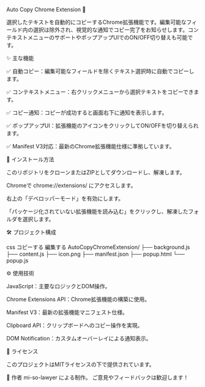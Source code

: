 Auto Copy Chrome Extension 🚀

選択したテキストを自動的にコピーするChrome拡張機能です。編集可能なフィールド内の選択は除外され、視覚的な通知でコピー完了をお知らせします。コンテキストメニューのサポートやポップアップUIでのON/OFF切り替えも可能です。

✨ 主な機能

✅ 自動コピー：編集可能なフィールドを除くテキスト選択時に自動でコピーします。

✅ コンテキストメニュー：右クリックメニューから選択テキストをコピーできます。

✅ コピー通知：コピーが成功すると画面右下に通知を表示します。

✅ ポップアップUI：拡張機能のアイコンをクリックしてON/OFFを切り替えられます。

✅ Manifest V3対応：最新のChrome拡張機能仕様に準拠しています。

🧩 インストール方法

このリポジトリをクローンまたはZIPとしてダウンロードし、解凍します。

Chromeで chrome://extensions/ にアクセスします。

右上の「デベロッパーモード」を有効にします。

「パッケージ化されていない拡張機能を読み込む」をクリックし、解凍したフォルダを選択します。


🛠 プロジェクト構成

css
コピーする
編集する
AutoCopyChromeExtension/
├── background.js
├── content.js
├── icon.png
├── manifest.json
├── popup.html
└── popup.js


⚙️ 使用技術

JavaScript：主要なロジックとDOM操作。

Chrome Extensions API：Chrome拡張機能の構築に使用。

Manifest V3：最新の拡張機能マニフェスト仕様。

Clipboard API：クリップボードへのコピー操作を実現。

DOM Notification：カスタムオーバーレイによる通知表示。

📄 ライセンス

このプロジェクトはMITライセンスの下で提供されています。

🙌 作者
mi-so-lawyer による制作。
ご意見やフィードバックは歓迎します！

